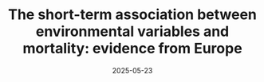 ---
title: "The short-term association between environmental variables and mortality: evidence from Europe"
collection: publications
permalink: /publication/2024-envvar
date: 2025-05-23
link: 'https://doi.org/10.1093/jrsssa/qnaf052'
paperurl: '/files/papers/envvar_arxiv.pdf'
github: 'https://github.com/jensrobben/EnvVar-Mortality-Europe'
pubtype: 'publication'
citation: 'Robben, J., Antonio, K., Kleinow, T. (2025). The short-term association between environmental variables and mortality: evidence from Europe. <b>Journal of the Royal Statistical Society Series A: Statistics in Society</b>. DOI: https://doi.org/10.1093/jrsssa/qnaf052'
---